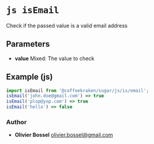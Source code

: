 


<!-- @namespace    sugar.js.is -->

# ```js isEmail ```


Check if the passed value is a valid email address

## Parameters

- **value**  Mixed: The value to check



## Example (js)

```js
import isEmail from '@coffeekraken/sugar/js/is/email';
isEmail('john.doe@gmail.com') => true
isEmail('plop@yop.com') => true
isEmail('hello') => false
```


### Author
- **Olivier Bossel** <a href="mailto:olivier.bossel@gmail.com">olivier.bossel@gmail.com</a> 



